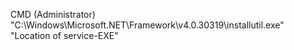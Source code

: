 CMD (Administrator)
"C:\Windows\Microsoft.NET\Framework\v4.0.30319\installutil.exe" "Location of service-EXE"
